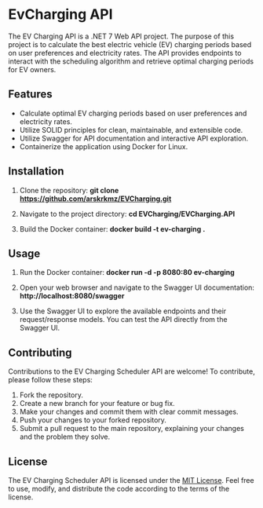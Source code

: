 # EvCharging API

The EV Charging API is a .NET 7 Web API project. The purpose of this project is to calculate the best electric vehicle (EV) charging periods based on user preferences and electricity rates. The API provides endpoints to interact with the scheduling algorithm and retrieve optimal charging periods for EV owners.

## Features

- Calculate optimal EV charging periods based on user preferences and electricity rates.
- Utilize SOLID principles for clean, maintainable, and extensible code.
- Utilize Swagger for API documentation and interactive API exploration.
- Containerize the application using Docker for Linux.

## Installation

1. Clone the repository:
**git clone https://github.com/arskrkmz/EVCharging.git**
2. Navigate to the project directory:
**cd EVCharging/EVCharging.API**

3. Build the Docker container:
**docker build -t ev-charging .**

## Usage

1. Run the Docker container:
**docker run -d -p 8080:80 ev-charging**

2. Open your web browser and navigate to the Swagger UI documentation:
**http://localhost:8080/swagger**

3. Use the Swagger UI to explore the available endpoints and their request/response models. You can test the API directly from the Swagger UI.


## Contributing

Contributions to the EV Charging Scheduler API are welcome! To contribute, please follow these steps:

1. Fork the repository.
2. Create a new branch for your feature or bug fix.
3. Make your changes and commit them with clear commit messages.
4. Push your changes to your forked repository.
5. Submit a pull request to the main repository, explaining your changes and the problem they solve.


## License

The EV Charging Scheduler API is licensed under the [MIT License](LICENSE). Feel free to use, modify, and distribute the code according to the terms of the license.


